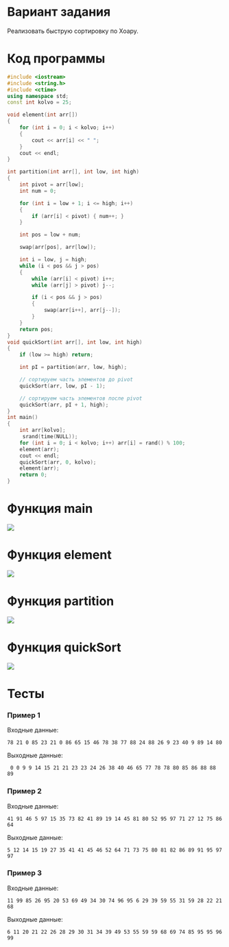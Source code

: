 # Вариант задания
Реализовать быструю сортировку по Хоару.
# Код программы
```cpp
#include <iostream>
#include <string.h>
#include <ctime>
using namespace std;
const int kolvo = 25;

void element(int arr[])
{
    for (int i = 0; i < kolvo; i++)
    {
        cout << arr[i] << " ";
    }
    cout << endl;
}

int partition(int arr[], int low, int high)
{
    int pivot = arr[low];
    int num = 0;

    for (int i = low + 1; i <= high; i++)
    {
        if (arr[i] < pivot) { num++; }
    }

    int pos = low + num;

    swap(arr[pos], arr[low]);

    int i = low, j = high;
    while (i < pos && j > pos)
    {
        while (arr[i] < pivot) i++;
        while (arr[j] > pivot) j--;

        if (i < pos && j > pos)
        {
            swap(arr[i++], arr[j--]);
        }
    }
    return pos;
}
void quickSort(int arr[], int low, int high)
{
    if (low >= high) return;

    int pI = partition(arr, low, high);

    // сортируем часть элементов до pivot
    quickSort(arr, low, pI - 1);

    // сортируем часть элементов после pivot
    quickSort(arr, pI + 1, high);
}
int main()
{
    int arr[kolvo];
     srand(time(NULL));
    for (int i = 0; i < kolvo; i++) arr[i] = rand() % 100;
    element(arr);
    cout << endl;
    quickSort(arr, 0, kolvo);
    element(arr);
    return 0;
}
```
# Функция main
<image src="main.drawio.svg">

# Функция element
<image src="element.drawio.svg">

# Функция partition
<image src="partition.drawio.svg">

# Функция quickSort
<image src="quickSort.drawio.svg">
	
# Тесты
### Пример 1
Входные данные:
```
78 21 0 85 23 21 0 86 65 15 46 78 38 77 88 24 88 26 9 23 40 9 89 14 80
```
Выходные данные:
```
 0 0 9 9 14 15 21 21 23 23 24 26 38 40 46 65 77 78 78 80 85 86 88 88 89
```
### Пример 2
Входные данные:
```
41 91 46 5 97 15 35 73 82 41 89 19 14 45 81 80 52 95 97 71 27 12 75 86 64
```
Выходные данные:
```
5 12 14 15 19 27 35 41 41 45 46 52 64 71 73 75 80 81 82 86 89 91 95 97 97
```
### Пример 3
Входные данные:
```
11 99 85 26 95 20 53 69 49 34 30 74 96 95 6 29 39 59 55 31 59 28 22 21 68
```
Выходные данные:
```
6 11 20 21 22 26 28 29 30 31 34 39 49 53 55 59 59 68 69 74 85 95 95 96 99
```
